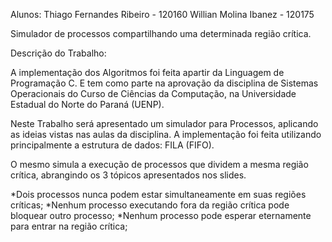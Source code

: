Alunos:
Thiago Fernandes Ribeiro - 120160
Willian Molina Ibanez - 120175

Simulador de processos compartilhando uma determinada região crítica.

Descrição do Trabalho:

A implementação dos Algoritmos foi feita apartir da Linguagem de Programação C. E tem como parte na aprovação da disciplina de Sistemas Operacionais do Curso de Ciências da Computação, na Universidade Estadual do Norte do Paraná (UENP).

Neste Trabalho será apresentado um simulador para Processos, aplicando as ideias vistas nas aulas da disciplina. A implementação foi feita utilizando principalmente a estrutura de dados: FILA (FIFO).

O mesmo simula a execução de processos que dividem a mesma região crítica, abrangindo os 3 tópicos apresentados nos slides.

*Dois processos nunca podem estar simultaneamente em suas regiões críticas;
*Nenhum processo executando fora da região crítica pode bloquear outro processo;
*Nenhum processo pode esperar eternamente para entrar na região crítica;

